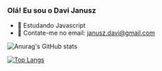 ### Olá! Eu sou o Davi Janusz

- 🌱 Estudando Javascript
- 💬 Contate-me no email: janusz.davi@gmail.com

![Anurag's GitHub stats](https://github-readme-stats.vercel.app/api?username=davijanusz&show_icons=true)

[![Top Langs](https://github-readme-stats.vercel.app/api/top-langs/?username=davijanusz)](https://github.com/davijanuszgithub-readme-stats)

 
 
